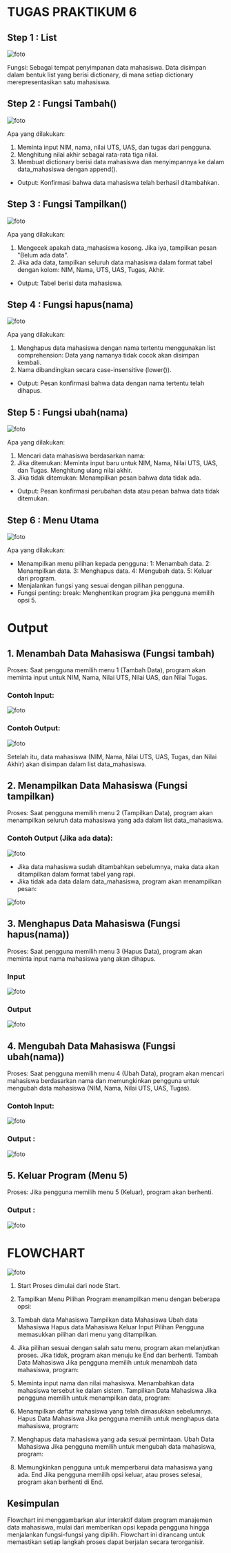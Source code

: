 # TUGAS PRAKTIKUM 6

## Step 1 : List

![foto](FOTO/ss1.png)

Fungsi: Sebagai tempat penyimpanan data mahasiswa. Data disimpan dalam bentuk list yang berisi dictionary, di mana setiap dictionary merepresentasikan satu mahasiswa.

## Step 2 : Fungsi Tambah()

![foto](FOTO/ss2.png)

Apa yang dilakukan:
1. Meminta input NIM, nama, nilai UTS, UAS, dan tugas dari pengguna.
2. Menghitung nilai akhir sebagai rata-rata tiga nilai.
3. Membuat dictionary berisi data mahasiswa dan menyimpannya ke dalam data_mahasiswa dengan append().
* Output: Konfirmasi bahwa data mahasiswa telah berhasil ditambahkan.

## Step 3 : Fungsi Tampilkan()

![foto](FOTO/ss3.png)

Apa yang dilakukan:
1. Mengecek apakah data_mahasiswa kosong. Jika iya, tampilkan pesan "Belum ada data".
2. Jika ada data, tampilkan seluruh data mahasiswa dalam format tabel dengan kolom:
NIM, Nama, UTS, UAS, Tugas, Akhir.
* Output: Tabel berisi data mahasiswa.

## Step 4 : Fungsi hapus(nama)

![foto](FOTO/ss4.png)

Apa yang dilakukan:
1. Menghapus data mahasiswa dengan nama tertentu menggunakan list comprehension:
Data yang namanya tidak cocok akan disimpan kembali.
2. Nama dibandingkan secara case-insensitive (lower()).
* Output: Pesan konfirmasi bahwa data dengan nama tertentu telah dihapus.

## Step 5 : Fungsi ubah(nama)

![foto](FOTO/ss5.png)

Apa yang dilakukan:
1. Mencari data mahasiswa berdasarkan nama:
2. Jika ditemukan:
Meminta input baru untuk NIM, Nama, Nilai UTS, UAS, dan Tugas.
Menghitung ulang nilai akhir.
3. Jika tidak ditemukan:
Menampilkan pesan bahwa data tidak ada.
* Output: Pesan konfirmasi perubahan data atau pesan bahwa data tidak ditemukan.

## Step 6 : Menu Utama

![foto](FOTO/ss6.png)

Apa yang dilakukan: 
* Menampilkan menu pilihan kepada pengguna:
1: Menambah data.
2: Menampilkan data.
3: Menghapus data.
4: Mengubah data.
5: Keluar dari program.
* Menjalankan fungsi yang sesuai dengan pilihan pengguna.
* Fungsi penting:
break: Menghentikan program jika pengguna memilih opsi 5.

# Output

## 1. Menambah Data Mahasiswa (Fungsi tambah)
Proses:
Saat pengguna memilih menu 1 (Tambah Data), program akan meminta input untuk NIM, Nama, Nilai UTS, Nilai UAS, dan Nilai Tugas.

### Contoh Input:

![foto](FOTO/ss7.png)

### Contoh Output:

![foto](FOTO/ss8.png)

Setelah itu, data mahasiswa (NIM, Nama, Nilai UTS, UAS, Tugas, dan Nilai Akhir) akan disimpan dalam list data_mahasiswa.

## 2. Menampilkan Data Mahasiswa (Fungsi tampilkan)
Proses:
Saat pengguna memilih menu 2 (Tampilkan Data), program akan menampilkan seluruh data mahasiswa yang ada dalam list data_mahasiswa.

### Contoh Output (Jika ada data):

![foto](FOTO/ss9.png)

* Jika data mahasiswa sudah ditambahkan sebelumnya, maka data akan ditampilkan dalam format tabel yang rapi.
* Jika tidak ada data dalam data_mahasiswa, program akan menampilkan pesan:

![foto](FOTO/ss10.png)

## 3. Menghapus Data Mahasiswa (Fungsi hapus(nama))
Proses:
Saat pengguna memilih menu 3 (Hapus Data), program akan meminta input nama mahasiswa yang akan dihapus.

### Input 

![foto](FOTO/ss11.png)

### Output

![foto](FOTO/ss12.png)

## 4. Mengubah Data Mahasiswa (Fungsi ubah(nama))
Proses:
Saat pengguna memilih menu 4 (Ubah Data), program akan mencari mahasiswa berdasarkan nama dan memungkinkan pengguna untuk mengubah data mahasiswa (NIM, Nama, Nilai UTS, UAS, Tugas).

### Contoh Input:

![foto](FOTO/ss13.png)

### Output :

![foto](FOTO/ss14.png)

## 5. Keluar Program (Menu 5)
Proses:
Jika pengguna memilih menu 5 (Keluar), program akan berhenti.

### Output :

![foto](FOTO/ss15.png)

# FLOWCHART

![foto](FOTO/ss16.jpg)

1. Start
Proses dimulai dari node Start.

2. Tampilkan Menu Pilihan
Program menampilkan menu dengan beberapa opsi:

3. Tambah data Mahasiswa
Tampilkan data Mahasiswa
Ubah data Mahasiswa
Hapus data Mahasiswa
Keluar
Input Pilihan
Pengguna memasukkan pilihan dari menu yang ditampilkan.

4. Jika pilihan sesuai dengan salah satu menu, program akan melanjutkan proses.
Jika tidak, program akan menuju ke End dan berhenti.
Tambah Data Mahasiswa
Jika pengguna memilih untuk menambah data mahasiswa, program:

5. Meminta input nama dan nilai mahasiswa.
Menambahkan data mahasiswa tersebut ke dalam sistem.
Tampilkan Data Mahasiswa
Jika pengguna memilih untuk menampilkan data, program:

6. Menampilkan daftar mahasiswa yang telah dimasukkan sebelumnya.
Hapus Data Mahasiswa
Jika pengguna memilih untuk menghapus data mahasiswa, program:

7. Menghapus data mahasiswa yang ada sesuai permintaan.
Ubah Data Mahasiswa
Jika pengguna memilih untuk mengubah data mahasiswa, program:

8. Memungkinkan pengguna untuk memperbarui data mahasiswa yang ada.
End
Jika pengguna memilih opsi keluar, atau proses selesai, program akan berhenti di End.

## Kesimpulan
Flowchart ini menggambarkan alur interaktif dalam program manajemen data mahasiswa, mulai dari memberikan opsi kepada pengguna hingga menjalankan fungsi-fungsi yang dipilih. Flowchart ini dirancang untuk memastikan setiap langkah proses dapat berjalan secara terorganisir.




